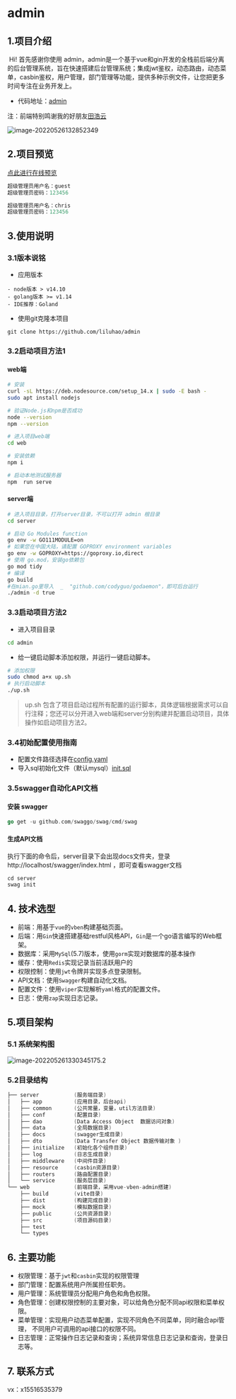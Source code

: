 # admin

## 1.项目介绍

​            Hi! 首先感谢你使用 admin，admin是一个基于vue和gin开发的全栈前后端分离的后台管理系统，旨在快速搭建后台管理系统；集成jwt鉴权，动态路由，动态菜单，casbin鉴权，用户管理，部门管理等功能，提供多种示例文件，让您把更多时间专注在业务开发上。

* 代码地址：[admin](https://github.com/liluhao/admin)

注：前端特别鸣谢我的好朋友[田浩云](https://gitee.com/love-out)



![image-20220526132852349](https://mdmdmdmd.oss-cn-beijing.aliyuncs.com/img/image-20220526132852349.png)

## 2.项目预览

[点此进行在线预览](http://www.foolartist.top/dist/#/login?redirect=/dashboard/analysis)

```go
超级管理员用户名：guest
超级管理员密码：123456
```

```go
超级管理员用户名：chris
超级管理员密码：123456
```



## 3.使用说明

### 3.1版本说铭

* 应用版本

```
- node版本 > v14.10
- golang版本 >= v1.14
- IDE推荐：Goland
```

- 使用git克隆本项目

```git
git clone https://github.com/liluhao/admin
```

### 3.2启动项目方法1



####  web端

```bash
# 安装
curl -sL https://deb.nodesource.com/setup_14.x | sudo -E bash -
sudo apt install nodejs

# 验证Node.js和npm是否成功
node --version
npm --version

# 进入项目web端
cd web

# 安装依赖
npm i

# 启动本地测试服务器
npm  run serve
```

#### server端

```bash
# 进入项目目录，打开server目录，不可以打开 admin 根目录
cd server

# 启动 Go Modules function
go env -w GO111MODULE=on 
# 如果您在中国大陆，请配置 GOPROXY environment variables
go env -w GOPROXY=https://goproxy.io,direct
# 使用 go.mod，安装go依赖包
go mod tidy
# 编译
go build
#在mian.go里导入  _  "github.com/codyguo/godaemon"，即可后台运行
./admin -d true
```

### 3.3启动项目方法2

* 进入项目目录

```bash
cd admin
```

- 给一键启动脚本添加权限，并运行一键启动脚本。

```bash
# 添加权限
sudo chmod a+x up.sh
# 执行启动脚本
./up.sh
```

> up.sh 包含了项目启动过程所有配置的运行脚本，具体逻辑根据需求可以自行注释；您还可以分开进入web端和server分别构建并配置启动项目，具体操作如启动项目方法2。



### 3.4初始配置使用指南

- 配置文件路径选择在[config.yaml](./server/conf/config.yaml)
- 导入sql初始化文件（默认mysql）[init.sql](./server/data/init.sql)

### 3.5swagger自动化API文档

#### 安装 swagger

````go
go get -u github.com/swaggo/swag/cmd/swag
````

#### 生成API文档

执行下面的命令后，server目录下会出现docs文件夹，登录 http://localhost/swagger/index.html ，即可查看swagger文档

````go
cd server
swag init
````

## 4. 技术选型

- 前端：用基于`vue`的`vben`构建基础页面。
- 后端：用`Gin`快速搭建基础restful风格API，`Gin`是一个go语言编写的Web框架。
- 数据库：采用`MySql`(5.7)版本，使用`gorm`实现对数据库的基本操作
- 缓存：使用`Redis`实现记录当前活跃用户的
- 权限控制：使用`jwt`令牌并实现多点登录限制。
- API文档：使用`Swagger`构建自动化文档。
- 配置文件：使用`viper`实现解析`yaml`格式的配置文件。
- 日志：使用`zap`实现日志记录。


## 5.项目架构

### 5.1 系统架构图



![image-20220526133034517](https://mdmdmdmd.oss-cn-beijing.aliyuncs.com/img/image-20220526133034517.png)5.2 

### 5.2目录结构

```go
├── server           (服务端目录)
│   ├── app          (应用目录，后台api)
│   ├── common       (公共常量，变量，util方法目录)
│   ├── conf         (配置目录)
│   ├── dao          (Data Access Object  数据访问对象)
│   ├── data         (全局数据目录)
│   ├── docs         (swagger生成目录)
│   ├── dto          (Data Transfer Object 数据传输对象 )
│   ├── initialize   (初始化各个组件目录)
│   ├── log          (日志生成目录)
│   ├── middleware   (中间件目录)
│   ├── resource     (casbin资源目录)
│   ├── routers      (路由配置目录)
│   └── service      (服务层目录)
└── web              (前端目录，采用vue-vben-admin搭建)
    ├── build        (vite目录)
    ├── dist         (构建完成目录)
    ├── mock         (模拟数据目录)
    ├── public       (公共资源目录)
    ├── src          (项目源码目录)
    ├── test
    └── types


```

## 6. 主要功能

- 权限管理：基于`jwt`和`casbin`实现的权限管理 
- 部门管理：配置系统用户所属担任职务。
- 用户管理：系统管理员分配用户角色和角色权限。
- 角色管理：创建权限控制的主要对象，可以给角色分配不同api权限和菜单权限。
- 菜单管理：实现用户动态菜单配置，实现不同角色不同菜单，同时融合api管理，
  不同用户可调用的api接口的权限不同。 
- 日志管理：正常操作日志记录和查询；系统异常信息日志记录和查询，登录日志等。

## 7. 联系方式

vx：x15516535379









